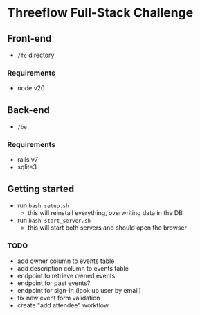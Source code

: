 # Threeflow Full-Stack Challenge

## Front-end
- `/fe` directory
### Requirements
- node v20

## Back-end
- `/be`
### Requirements
- rails v7
- sqlite3

## Getting started
- run `bash setup.sh`
  - this will reinstall everything, overwriting data in the DB
- run `bash start_server.sh`
  - this will start both servers and should open the browser

### TODO
- add owner column to events table
- add description column to events table
- endpoint to retrieve owned events
- endpoint for past events?
- endpoint for sign-in (look up user by email)
- fix new event form validation
- create "add attendee" workflow